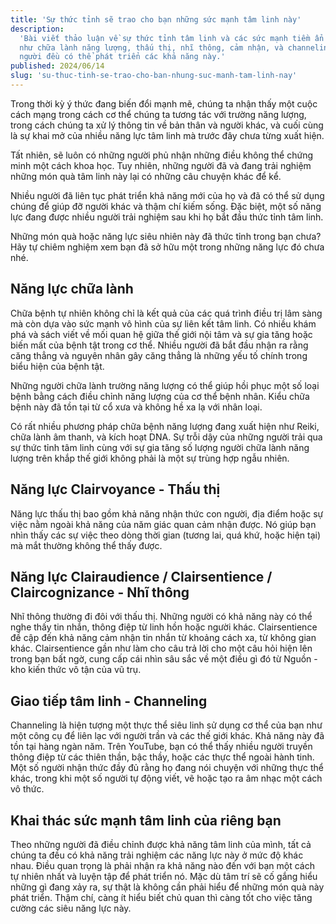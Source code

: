 ```yaml
---
title: 'Sự thức tỉnh sẽ trao cho bạn những sức mạnh tâm linh này'
description:
  'Bài viết thảo luận về sự thức tỉnh tâm linh và các sức mạnh tiềm ẩn đi kèm,
  như chữa lành năng lượng, thấu thị, nhĩ thông, cảm nhận, và channeling. Mọi
  người đều có thể phát triển các khả năng này.'
published: 2024/06/14
slug: 'su-thuc-tinh-se-trao-cho-ban-nhung-suc-manh-tam-linh-nay'
---
```


Trong thời kỳ ý thức đang biến đổi mạnh mẽ, chúng ta nhận thấy một cuộc cách
mạng trong cách cơ thể chúng ta tương tác với trường năng lượng, trong cách
chúng ta xử lý thông tin về bản thân và người khác, và cuối cùng là sự khai mở
của nhiều năng lực tâm linh mà trước đây chưa từng xuất hiện.

Tất nhiên, sẽ luôn có những người phủ nhận những điều không thể chứng minh một
cách khoa học. Tuy nhiên, những người đã và đang trải nghiệm những món quà tâm
linh này lại có những câu chuyện khác để kể.

Nhiều người đã liên tục phát triển khả năng mới của họ và đã có thể sử dụng
chúng để giúp đỡ người khác và thậm chí kiếm sống. Đặc biệt, một số năng lực
đang được nhiều người trải nghiệm sau khi họ bắt đầu thức tỉnh tâm linh.

Những món quà hoặc năng lực siêu nhiên này đã thức tỉnh trong bạn chưa? Hãy tự
chiêm nghiệm xem bạn đã sở hữu một trong những năng lực đó chưa nhé.

## Năng lực chữa lành

Chữa bệnh tự nhiên không chỉ là kết quả của các quá trình điều trị lâm sàng mà
còn dựa vào sức mạnh vô hình của sự liên kết tâm linh. Có nhiều khám phá và sách
viết về mối quan hệ giữa thế giới nội tâm và sự gia tăng hoặc biến mất của bệnh
tật trong cơ thể. Nhiều người đã bắt đầu nhận ra rằng căng thẳng và nguyên nhân
gây căng thẳng là những yếu tố chính trong biểu hiện của bệnh tật.

Những người chữa lành trường năng lượng có thể giúp hồi phục một số loại bệnh
bằng cách điều chỉnh năng lượng của cơ thể bệnh nhân. Kiểu chữa bệnh này đã tồn
tại từ cổ xưa và không hề xa lạ với nhân loại.

Có rất nhiều phương pháp chữa bệnh năng lượng đang xuất hiện như Reiki, chữa
lành âm thanh, và kích hoạt DNA. Sự trỗi dậy của những người trải qua sự thức
tỉnh tâm linh cùng với sự gia tăng số lượng người chữa lành năng lượng trên khắp
thế giới không phải là một sự trùng hợp ngẫu nhiên.

## Năng lực Clairvoyance - Thấu thị

Năng lực thấu thị bao gồm khả năng nhận thức con người, địa điểm hoặc sự việc
nằm ngoài khả năng của năm giác quan cảm nhận được. Nó giúp bạn nhìn thấy các sự
việc theo dòng thời gian (tương lai, quá khứ, hoặc hiện tại) mà mắt thường không
thể thấy được.

## Năng lực Clairaudience / Clairsentience / Claircognizance - Nhĩ thông

Nhĩ thông thường đi đôi với thấu thị. Những người có khả năng này có thể nghe
thấy tin nhắn, thông điệp từ linh hồn hoặc người khác. Clairsentience đề cập đến
khả năng cảm nhận tin nhắn từ khoảng cách xa, từ không gian khác. Clairsentience
gần như làm cho câu trả lời cho một câu hỏi hiện lên trong bạn bất ngờ, cung cấp
cái nhìn sâu sắc về một điều gì đó từ Nguồn - kho kiến thức vô tận của vũ trụ.

## Giao tiếp tâm linh - Channeling

Channeling là hiện tượng một thực thể siêu linh sử dụng cơ thể của bạn như một
công cụ để liên lạc với người trần và các thế giới khác. Khả năng này đã tồn tại
hàng ngàn năm. Trên YouTube, bạn có thể thấy nhiều người truyền thông điệp từ
các thiên thần, bậc thầy, hoặc các thực thể ngoài hành tinh. Một số người nhận
thức đầy đủ rằng họ đang nói chuyện với những thực thể khác, trong khi một số
người tự động viết, vẽ hoặc tạo ra âm nhạc một cách vô thức.

## Khai thác sức mạnh tâm linh của riêng bạn

Theo những người đã điều chỉnh được khả năng tâm linh của mình, tất cả chúng ta
đều có khả năng trải nghiệm các năng lực này ở mức độ khác nhau. Điều quan trọng
là phải nhận ra khả năng nào đến với bạn một cách tự nhiên nhất và luyện tập để
phát triển nó. Mặc dù tâm trí sẽ cố gắng hiểu những gì đang xảy ra, sự thật là
không cần phải hiểu để những món quà này phát triển. Thậm chí, càng ít hiểu biết
chủ quan thì càng tốt cho việc tăng cường các siêu năng lực này.
